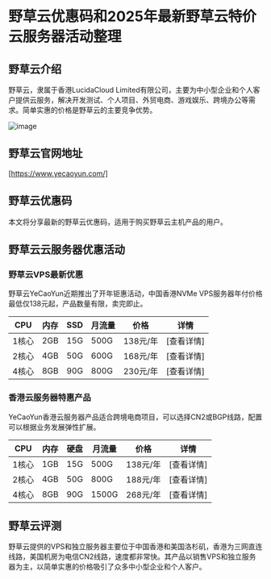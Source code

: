 # 野草云优惠码和2025年最新野草云特价云服务器活动整理

## 野草云介绍

野草云，隶属于香港LucidaCloud Limited有限公司，主要为中小型企业和个人客户提供云服务，解决开发测试、个人项目、外贸电商、游戏娱乐、跨境办公等需求。简单实惠的价格是野草云的主要竞争优势。

![image](https://github.com/alggzcvgw/yecaoyun/assets/157967630/b06ad589-4d5a-4eb2-bac9-e4212cf09fad)

## 野草云官网地址

[https://www.yecaoyun.com/]

## 野草云优惠码

本文将分享最新的野草云优惠码，适用于购买野草云主机产品的用户。

## 野草云云服务器优惠活动

### 野草云VPS最新优惠

野草云YeCaoYun近期推出了开年钜惠活动，中国香港NVMe VPS服务器年付价格最低仅138元起，产品数量有限，卖完即止。

| CPU | 内存 | SSD | 月流量 | 价格 | 详情 |
| ---- | ---- | ---- | ---- | ---- | ---- |
| 1核心 | 2GB | 15G | 500G | 138元/年 | [查看详情]|
| 2核心 | 4GB | 50G | 600G | 168元/年 | [查看详情]|
| 4核心 | 8GB | 90G | 800G | 230元/年 | [查看详情] |

### 香港云服务器特惠产品

YeCaoYun香港云服务器产品适合跨境电商项目，可以选择CN2或BGP线路，配置可以根据业务发展弹性扩展。

| CPU | 内存 | 硬盘 | 月流量 | 价格 | 详情 |
| ---- | ---- | ---- | ---- | ---- | ---- |
| 1核心 | 1GB | 15G | 500G | 138元/年 | [查看详情] |
| 2核心 | 4GB | 50G | 800G | 188元/年 | [查看详情] |
| 4核心 | 8GB | 90G | 1500G | 268元/年 | [查看详情]|

## 野草云评测

野草云提供的VPS和独立服务器主要位于中国香港和美国洛杉矶，香港为三网直连线路，美国机房为电信CN2线路，速度都非常快。其产品以销售VPS和独立服务器为主，以简单实惠的价格吸引了众多中小型企业和个人客户。
